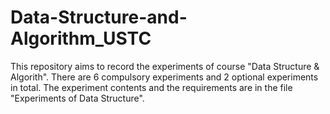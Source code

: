 # Data-Structure-and-Algorithm_USTC
This repository aims to record the experiments of course "Data Structure & Algorith". There are 6 compulsory experiments and 2 optional experiments in total. The experiment contents and the requirements are in the file "Experiments of Data Structure".

